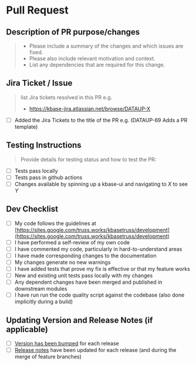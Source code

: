 # Pull Request

## Description of PR purpose/changes

> * Please include a summary of the changes and which issues are fixed.
> * Please also include relevant motivation and context.
> * List any dependencies that are required for this change.

## Jira Ticket / Issue #

> list Jira tickets resolved in this PR
> e.g. 
> * https://kbase-jira.atlassian.net/browse/DATAUP-X

* [ ] Added the Jira Tickets to the title of the PR e.g. (DATAUP-69 Adds a PR template)

## Testing Instructions

> Provide details for testing status and how to test the PR:
  
* [ ] Tests pass locally
* [ ] Tests pass in github actions
* [ ] Changes available by spinning up a kbase-ui and navigating to _X_ to see _Y_

## Dev Checklist

* [ ] My code follows the guidelines at [https://sites.google.com/truss.works/kbasetruss/development](https://sites.google.com/truss.works/kbasetruss/development)
* [ ] I have performed a self-review of my own code
* [ ] I have commented my code, particularly in hard-to-understand areas
* [ ] I have made corresponding changes to the documentation
* [ ] My changes generate no new warnings
* [ ] I have added tests that prove my fix is effective or that my feature works
* [ ] New and existing unit tests pass locally with my changes
* [ ] Any dependent changes have been merged and published in downstream modules
* [ ] I have run run the code quality script against the codebase (also done implicitly during a build)

## Updating Version and Release Notes (if applicable)

* [ ] [Version has been bumped](https://semver.org/) for each release
* [ ] [Release notes](/RELEASE_NOTES.md) have been updated for each release (and during the merge of feature branches)